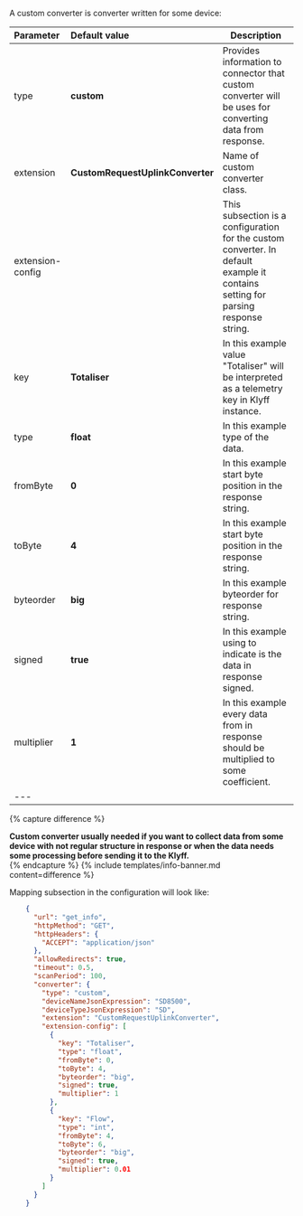 A custom converter is converter written for some device:



|**Parameter**|**Default value**|**Description**|
|:-|:-|-
| type                        | **custom**                         | Provides information to connector that custom converter will be uses for converting data from response.                                  |
| extension                   | **CustomRequestUplinkConverter**   | Name of custom converter class.                                                                                                       |
| extension-config            |                                    | This subsection is a configuration for the custom converter. In default example it contains setting for parsing response string.      |
| key                         | **Totaliser**                      | In this example value "Totaliser" will be interpreted as a telemetry key in Klyff instance.                                     |
| type                        | **float**                          | In this example type of the data.                                                                                                     |
| fromByte                    | **0**                              | In this example start byte position in the response string.                                                                           |
| toByte                      | **4**                              | In this example start byte position in the response string.                                                                           |
| byteorder                   | **big**                            | In this example byteorder for response string.                                                                                        |
| signed                      | **true**                           | In this example using to indicate is the data in response signed.                                                                     |
| multiplier                  | **1**                              | In this example every data from in response should be multiplied to some coefficient.                                                 | 
|--- 

{% capture difference %}
<br>
  
**Custom converter usually needed if you want to collect data from some device with not regular structure in response or when the data needs some processing before sending it to the Klyff.**  
{% endcapture %}
{% include templates/info-banner.md content=difference %}


Mapping subsection in the configuration will look like:
```json
    {
      "url": "get_info",
      "httpMethod": "GET",
      "httpHeaders": {
        "ACCEPT": "application/json"
      },
      "allowRedirects": true,
      "timeout": 0.5,
      "scanPeriod": 100,
      "converter": {
        "type": "custom",
        "deviceNameJsonExpression": "SD8500",
        "deviceTypeJsonExpression": "SD",
        "extension": "CustomRequestUplinkConverter",
        "extension-config": [
          {
            "key": "Totaliser",
            "type": "float",
            "fromByte": 0,
            "toByte": 4,
            "byteorder": "big",
            "signed": true,
            "multiplier": 1
          },
          {
            "key": "Flow",
            "type": "int",
            "fromByte": 4,
            "toByte": 6,
            "byteorder": "big",
            "signed": true,
            "multiplier": 0.01
          }
        ]
      }
    }
```

